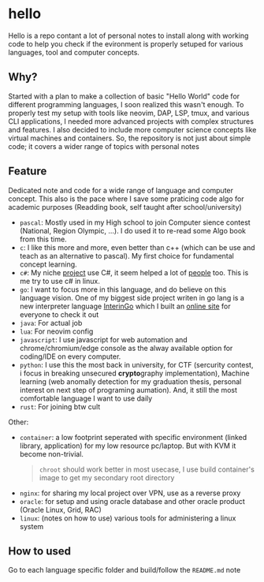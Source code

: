 # hello
Hello is a repo contant a lot of personal notes to install along with working code to help you check if the evironment is properly setuped for various languages, tool and computer concepts.

## Why?
Started with a plan to make a collection of basic "Hello World" code for different programming languages, I soon realized this wasn't enough. To properly test my setup with tools like neovim, DAP, LSP, tmux, and various CLI applications, I needed more advanced projects with complex structures and features. I also decided to include more computer science concepts like virtual machines and containers. So, the repository is not just about simple code; it covers a wider range of topics with personal notes

## Feature
Dedicated note and code for a wide range of language and computer concept. This also is the pace where I save some praticing code algo for academic purposes (Readding book, self taught after school/university)
- `pascal`: Mostly used in my High school to join Computer sience contest (National, Region Olympic, ...). I do used it to re-read some Algo book from this time.
- `c`: I like this more and more, even better than c++ (which can be use and teach as an alternative to pascal). My first choice for fundamental concept learning.
- `c#`: My niche [project](https://github.com/ylsama/RightClickMoveMode) use C#, it seem helped a lot of [people](https://www.nexusmods.com/stardewvalley/mods/2614?tab=posts) too. This is me try to use c# in linux.
- `go`: I want to focus more in this language, and do believe on this language vision. One of my biggest side project writen in go lang is a new interpreter language [InterinGo](https://github.com/nghiango1/hello/tree/main/go/interpreter) which I built an [online site](aea5-113-20-109-15.ngrok-free.app/) for everyone to check it out
- `java`: For actual job
- `lua`: For neovim config
- `javascript`: I use javascript for web automation and chrome/chromium/edge console as the alway available option for coding/IDE on every computer. 
- `python`: I use this the most back in university, for CTF (sercurity contest, i focus in breaking unsecured **crypto**graphy implementation), Machine learning (web anomally detection for my graduation thesis, personal interest on next step of programing aumation). And, it still the most comfortable language I want to use daily
- `rust`: For joining btw cult

Other:
- `container`: a low footprint seperated with specific environment (linked library, application) for my low resource pc/laptop. But with KVM it become non-trivial.
    > `chroot` should work better in most usecase, I use build container's image to get my secondary root directory
- `nginx`: for sharing my local project over VPN, use as a reverse proxy
- `oracle`: for setup and using oracle database and other oracle product (Oracle Linux, Grid, RAC)
- `linux`: (notes on how to use) various tools for administering a linux system

## How to used

Go to each language specific folder and build/follow the `README.md` note
